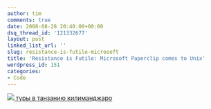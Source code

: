 ```yaml
---
author: tim
comments: true
date: 2008-08-28 20:40:00+00:00
dsq_thread_id: '121332677'
layout: post
linked_list_url: ''
slug: resistance-is-futile-microsoft
title: 'Resistance is Futile: Microsoft Paperclip comes to Unix'
wordpress_id: 151
categories:
- Code
---
```


[![](http://houghi.org/shots/vim001.gif)](http://houghi.org/shots/vim001.gif)[
туры в танзанию килиманджаро](https://altezza.travel/)